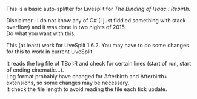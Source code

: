 This is a basic auto-splitter for Livesplit for *The Binding of Isaac : Rebirth*.

Disclaimer : I do not know any of C# (I just fiddled something with stack overflow) and it was done in two nights of 2015.  
Do what you want with this.

This (at least) work for LiveSplit 1.6.2. You may have to do some changes for this to work in current LiveSplit.

It reads the log file of TBoI:R and check for certain lines (start of run, start of ending cinematic...).  
Log format probably have changed for Afterbirth and Afterbirth+ extensions, so some changes may be necessary.  
It check the file length to avoid reading the file each tick update.
